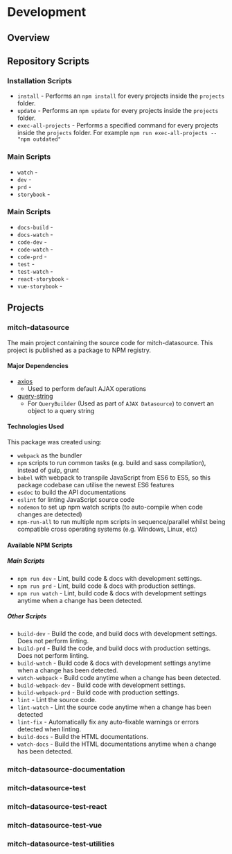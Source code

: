 # Development

## Overview

## Repository Scripts

### Installation Scripts

- `install` - Performs an `npm install` for every projects inside the `projects` folder.
- `update` - Performs an `npm update` for every projects inside the `projects` folder.
- `exec-all-projects` - Performs a specified command for every projects inside the `projects` folder. For example `npm run exec-all-projects -- "npm outdated"`

### Main Scripts

- `watch` -
- `dev` -
- `prd` -
- `storybook` -

### Main Scripts

- `docs-build` -
- `docs-watch` -
- `code-dev` -
- `code-watch` -
- `code-prd` -
- `test` -
- `test-watch` -
- `react-storybook` -
- `vue-storybook` -

## Projects

### mitch-datasource

The main project containing the source code for mitch-datasource.
This project is published as a package to NPM registry.

#### Major Dependencies
* [axios](https://www.axios.com)
  * Used to perform default AJAX operations
* [query-string](https://github.com/sindresorhus/query-string#readme)
  * For `QueryBuilder` (Used as part of `AJAX Datasource`) to convert an object to a query string

#### Technologies Used

This package was created using:
* `webpack` as the bundler
* `npm` scripts to run common tasks (e.g. build and sass compilation), instead of gulp, grunt
* `babel` with webpack to transpile JavaScript from ES6 to ES5, so this package codebase can utilise the newest ES6 features
* `esdoc` to build the API documentations
* `eslint` for linting JavaScript source code
* `nodemon` to set up npm watch scripts (to auto-compile when code changes are detected)
* `npm-run-all` to run multiple npm scripts in sequence/parallel whilst being compatible cross operating systems (e.g. Windows, Linux, etc)

#### Available NPM Scripts

##### Main Scripts

- `npm run dev` - Lint, build code & docs with development settings.
- `npm run prd` - Lint, build code & docs with production settings.
- `npm run watch` - Lint, build code & docs with development settings anytime when a change has been detected.

##### Other Scripts

- `build-dev` - Build the code, and build docs with development settings. Does not perform linting.
- `build-prd` - Build the code, and build docs with production settings. Does not perform linting.
- `build-watch` - Build code & docs with development settings anytime when a change has been detected.
- `watch-webpack` - Build code anytime when a change has been detected.
- `build-webpack-dev` - Build code with development settings.
- `build-webpack-prd` - Build code with production settings.
- `lint` - Lint the source code.
- `lint-watch` - Lint the source code anytime when a change has been detected
- `lint-fix` - Automatically fix any auto-fixable warnings or errors detected when linting.
- `build-docs` - Build the HTML documentations.
- `watch-docs` - Build the HTML documentations anytime when a change has been detected.

### mitch-datasource-documentation

### mitch-datasource-test

### mitch-datasource-test-react

### mitch-datasource-test-vue

### mitch-datasource-test-utilities